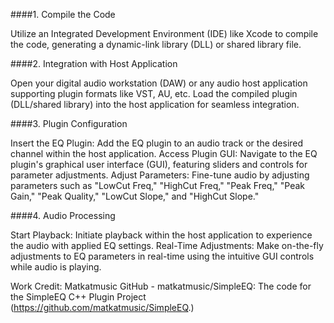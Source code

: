 ####1. Compile the Code

Utilize an Integrated Development Environment (IDE) like Xcode to compile the code, generating a dynamic-link library (DLL) or shared library file.

####2. Integration with Host Application

Open your digital audio workstation (DAW) or any audio host application supporting plugin formats like VST, AU, etc. Load the compiled plugin (DLL/shared library) into the host application for seamless integration.

####3. Plugin Configuration

Insert the EQ Plugin:
Add the EQ plugin to an audio track or the desired channel within the host application.
Access Plugin GUI:
Navigate to the EQ plugin's graphical user interface (GUI), featuring sliders and controls for parameter adjustments.
Adjust Parameters:
Fine-tune audio by adjusting parameters such as "LowCut Freq," "HighCut Freq," "Peak Freq," "Peak Gain," "Peak Quality," "LowCut Slope," and "HighCut Slope."

####4. Audio Processing

Start Playback:
Initiate playback within the host application to experience the audio with applied EQ settings.
Real-Time Adjustments:
Make on-the-fly adjustments to EQ parameters in real-time using the intuitive GUI controls while audio is playing.



 Work Credit: Matkatmusic GitHub - matkatmusic/SimpleEQ: The code for the SimpleEQ C++ Plugin Project (https://github.com/matkatmusic/SimpleEQ.)
